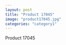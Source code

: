 ```yaml
---
layout: post
title: "Product 17045"
image: "product17045.jpg"
categories: "category1"
---
```

Product 17045
